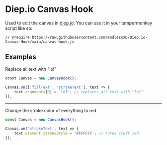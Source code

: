 # Diep.io Canvas Hook
Used to edit the canvas in [diep.io](https;//diep.io). You can use it in your tampermonkey script like so:
```
// @require https://raw.githubusercontent.com/endlessXD/Diep.io-Canvas-Hook/main/canvas-hook.js
```
## Examples
Replace all text with "lol"
```js
const Canvas = new CanvasHook();

Canvas.on(['fillText', 'strokeText'], text => {
    text.arguments[0] = 'lol'; // replaces all text with "lol"
});
```
---
Change the stroke color of everything to red
```js
const Canvas = new CanvasHook();

Canvas.on('strokeText', text => {
    text.element.strokeStyle = '#FFFFFF'; // turns stuff red
});
```